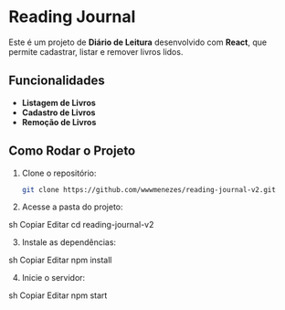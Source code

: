 # Reading Journal

Este é um projeto de **Diário de Leitura** desenvolvido com **React**, que permite cadastrar, listar e remover livros lidos.

## Funcionalidades

- **Listagem de Livros**  
- **Cadastro de Livros**  
- **Remoção de Livros**  

## Como Rodar o Projeto  

1. Clone o repositório:  
   ```sh
   git clone https://github.com/wwwmenezes/reading-journal-v2.git

2. Acesse a pasta do projeto:

sh
Copiar
Editar
cd reading-journal-v2

3. Instale as dependências:

sh
Copiar
Editar
npm install

4. Inicie o servidor:

sh
Copiar
Editar
npm start